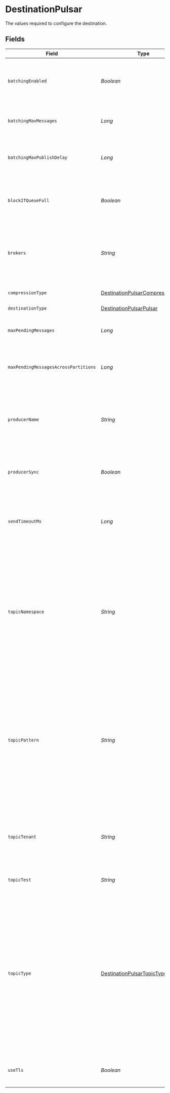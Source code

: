 # DestinationPulsar

The values required to configure the destination.


## Fields

| Field                                                                                                                                                                                                                                                                                                    | Type                                                                                                                                                                                                                                                                                                     | Required                                                                                                                                                                                                                                                                                                 | Description                                                                                                                                                                                                                                                                                              | Example                                                                                                                                                                                                                                                                                                  |
| -------------------------------------------------------------------------------------------------------------------------------------------------------------------------------------------------------------------------------------------------------------------------------------------------------- | -------------------------------------------------------------------------------------------------------------------------------------------------------------------------------------------------------------------------------------------------------------------------------------------------------- | -------------------------------------------------------------------------------------------------------------------------------------------------------------------------------------------------------------------------------------------------------------------------------------------------------- | -------------------------------------------------------------------------------------------------------------------------------------------------------------------------------------------------------------------------------------------------------------------------------------------------------- | -------------------------------------------------------------------------------------------------------------------------------------------------------------------------------------------------------------------------------------------------------------------------------------------------------- |
| `batchingEnabled`                                                                                                                                                                                                                                                                                        | *Boolean*                                                                                                                                                                                                                                                                                                | :heavy_check_mark:                                                                                                                                                                                                                                                                                       | Control whether automatic batching of messages is enabled for the producer.                                                                                                                                                                                                                              |                                                                                                                                                                                                                                                                                                          |
| `batchingMaxMessages`                                                                                                                                                                                                                                                                                    | *Long*                                                                                                                                                                                                                                                                                                   | :heavy_check_mark:                                                                                                                                                                                                                                                                                       | Maximum number of messages permitted in a batch.                                                                                                                                                                                                                                                         |                                                                                                                                                                                                                                                                                                          |
| `batchingMaxPublishDelay`                                                                                                                                                                                                                                                                                | *Long*                                                                                                                                                                                                                                                                                                   | :heavy_check_mark:                                                                                                                                                                                                                                                                                       |  Time period in milliseconds within which the messages sent will be batched.                                                                                                                                                                                                                             |                                                                                                                                                                                                                                                                                                          |
| `blockIfQueueFull`                                                                                                                                                                                                                                                                                       | *Boolean*                                                                                                                                                                                                                                                                                                | :heavy_check_mark:                                                                                                                                                                                                                                                                                       | If the send operation should block when the outgoing message queue is full.                                                                                                                                                                                                                              |                                                                                                                                                                                                                                                                                                          |
| `brokers`                                                                                                                                                                                                                                                                                                | *String*                                                                                                                                                                                                                                                                                                 | :heavy_check_mark:                                                                                                                                                                                                                                                                                       | A list of host/port pairs to use for establishing the initial connection to the Pulsar cluster.                                                                                                                                                                                                          | broker1:6650,broker2:6650                                                                                                                                                                                                                                                                                |
| `compressionType`                                                                                                                                                                                                                                                                                        | [DestinationPulsarCompressionType](../../models/shared/DestinationPulsarCompressionType.md)                                                                                                                                                                                                              | :heavy_check_mark:                                                                                                                                                                                                                                                                                       | Compression type for the producer.                                                                                                                                                                                                                                                                       |                                                                                                                                                                                                                                                                                                          |
| `destinationType`                                                                                                                                                                                                                                                                                        | [DestinationPulsarPulsar](../../models/shared/DestinationPulsarPulsar.md)                                                                                                                                                                                                                                | :heavy_check_mark:                                                                                                                                                                                                                                                                                       | N/A                                                                                                                                                                                                                                                                                                      |                                                                                                                                                                                                                                                                                                          |
| `maxPendingMessages`                                                                                                                                                                                                                                                                                     | *Long*                                                                                                                                                                                                                                                                                                   | :heavy_check_mark:                                                                                                                                                                                                                                                                                       | The maximum size of a queue holding pending messages.                                                                                                                                                                                                                                                    |                                                                                                                                                                                                                                                                                                          |
| `maxPendingMessagesAcrossPartitions`                                                                                                                                                                                                                                                                     | *Long*                                                                                                                                                                                                                                                                                                   | :heavy_check_mark:                                                                                                                                                                                                                                                                                       | The maximum number of pending messages across partitions.                                                                                                                                                                                                                                                |                                                                                                                                                                                                                                                                                                          |
| `producerName`                                                                                                                                                                                                                                                                                           | *String*                                                                                                                                                                                                                                                                                                 | :heavy_minus_sign:                                                                                                                                                                                                                                                                                       | Name for the producer. If not filled, the system will generate a globally unique name which can be accessed with.                                                                                                                                                                                        | airbyte-producer                                                                                                                                                                                                                                                                                         |
| `producerSync`                                                                                                                                                                                                                                                                                           | *Boolean*                                                                                                                                                                                                                                                                                                | :heavy_minus_sign:                                                                                                                                                                                                                                                                                       | Wait synchronously until the record has been sent to Pulsar.                                                                                                                                                                                                                                             |                                                                                                                                                                                                                                                                                                          |
| `sendTimeoutMs`                                                                                                                                                                                                                                                                                          | *Long*                                                                                                                                                                                                                                                                                                   | :heavy_check_mark:                                                                                                                                                                                                                                                                                       | If a message is not acknowledged by a server before the send-timeout expires, an error occurs (in ms).                                                                                                                                                                                                   |                                                                                                                                                                                                                                                                                                          |
| `topicNamespace`                                                                                                                                                                                                                                                                                         | *String*                                                                                                                                                                                                                                                                                                 | :heavy_check_mark:                                                                                                                                                                                                                                                                                       | The administrative unit of the topic, which acts as a grouping mechanism for related topics. Most topic configuration is performed at the namespace level. Each tenant has one or multiple namespaces.                                                                                                   | default                                                                                                                                                                                                                                                                                                  |
| `topicPattern`                                                                                                                                                                                                                                                                                           | *String*                                                                                                                                                                                                                                                                                                 | :heavy_check_mark:                                                                                                                                                                                                                                                                                       | Topic pattern in which the records will be sent. You can use patterns like '{namespace}' and/or '{stream}' to send the message to a specific topic based on these values. Notice that the topic name will be transformed to a standard naming convention.                                                | sample.topic                                                                                                                                                                                                                                                                                             |
| `topicTenant`                                                                                                                                                                                                                                                                                            | *String*                                                                                                                                                                                                                                                                                                 | :heavy_check_mark:                                                                                                                                                                                                                                                                                       | The topic tenant within the instance. Tenants are essential to multi-tenancy in Pulsar, and spread across clusters.                                                                                                                                                                                      | public                                                                                                                                                                                                                                                                                                   |
| `topicTest`                                                                                                                                                                                                                                                                                              | *String*                                                                                                                                                                                                                                                                                                 | :heavy_minus_sign:                                                                                                                                                                                                                                                                                       | Topic to test if Airbyte can produce messages.                                                                                                                                                                                                                                                           | test.topic                                                                                                                                                                                                                                                                                               |
| `topicType`                                                                                                                                                                                                                                                                                              | [DestinationPulsarTopicType](../../models/shared/DestinationPulsarTopicType.md)                                                                                                                                                                                                                          | :heavy_check_mark:                                                                                                                                                                                                                                                                                       | It identifies type of topic. Pulsar supports two kind of topics: persistent and non-persistent. In persistent topic, all messages are durably persisted on disk (that means on multiple disks unless the broker is standalone), whereas non-persistent topic does not persist message into storage disk. |                                                                                                                                                                                                                                                                                                          |
| `useTls`                                                                                                                                                                                                                                                                                                 | *Boolean*                                                                                                                                                                                                                                                                                                | :heavy_check_mark:                                                                                                                                                                                                                                                                                       | Whether to use TLS encryption on the connection.                                                                                                                                                                                                                                                         |                                                                                                                                                                                                                                                                                                          |